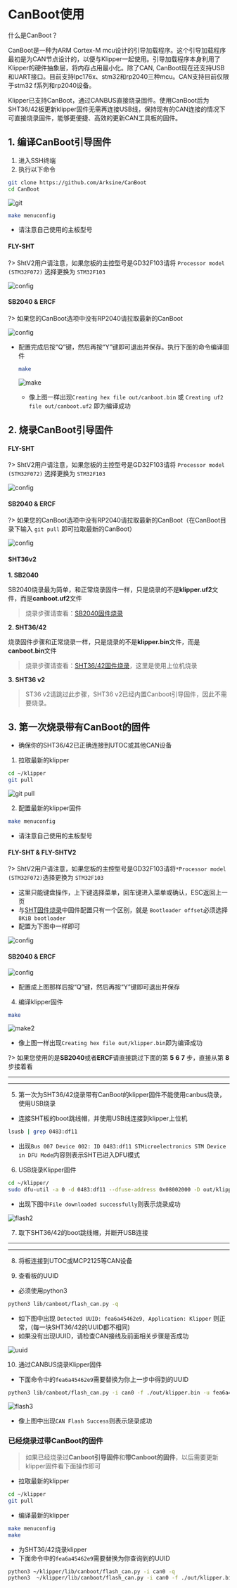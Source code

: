 # CanBoot使用

什么是CanBoot？

CanBoot是一种为ARM Cortex-M mcu设计的引导加载程序。这个引导加载程序最初是为CAN节点设计的，以便与Klipper一起使用。引导加载程序本身利用了Klipper的硬件抽象层，将内存占用最小化。除了CAN, CanBoot现在还支持USB和UART接口。目前支持lpc176x、stm32和rp2040三种mcu。CAN支持目前仅限于stm32 f系列和rp2040设备。

Klipper已支持CanBoot，通过CANBUS直接烧录固件。使用CanBoot后为SHT36/42板更新klipper固件无需再连接USB线，保持现有的CAN连接的情况下可直接烧录固件，能够更便捷、高效的更新CAN工具板的固件。

## 1. 编译CanBoot引导固件

1. 进入SSH终端
2. 执行以下命令

```bash
git clone https://github.com/Arksine/CanBoot
cd CanBoot
```

![git](../../images/adv/canboot/1.png ":no-zooom")


```bash
make menuconfig
```

* 请注意自己使用的主板型号

<!-- tabs:start -->

#### **FLY-SHT**

?> ShtV2用户请注意，如果您板的主控型号是GD32F103请将 ``Processor model (STM32F072)`` 选择更换为 ``STM32F103``

![config](../../images/adv/canboot/sht.png ":no-zooom")

#### **SB2040 & ERCF**

?> 如果您的CanBoot选项中没有RP2040请拉取最新的CanBoot

![config](../../images/adv/canboot/sb2040.png ":no-zooom")

<!-- tabs:end -->

* 配置完成后按“Q”键，然后再按“Y”键即可退出并保存。执行下面的命令编译固件

    ```bash
    make
    ```

    ![make](../../images/adv/canboot/3.png ":no-zooom")

    * 像上图一样出现``Creating hex file out/canboot.bin`` 或 ``Creating uf2 file out/canboot.uf2`` 即为编译成功

## 2. 烧录CanBoot引导固件



<!-- tabs:start -->

#### **FLY-SHT**

?> ShtV2用户请注意，如果您板的主控型号是GD32F103请将 ``Processor model (STM32F072)`` 选择更换为 ``STM32F103``

![config](../../images/adv/canboot/sht.png ":no-zooom")

#### **SB2040 & ERCF**

?> 如果您的CanBoot选项中没有RP2040请拉取最新的CanBoot（在CanBoot目录下输入 `git pull` 即可拉取最新的CanBoot）

![config](../../images/adv/canboot/sb2040.png ":no-zooom")

#### **SHT36v2**




<!-- tabs:end -->



**1. SB2040**

SB2040烧录最为简单，和正常烧录固件一样，只是烧录的不是**klipper.uf2**文件，而是**canboot.uf2**文件

> 烧录步骤请查看：[SB2040固件烧录](/board/fly_sb2040/flash?id=_2-烧录固件 "点击即可跳转")

**2. SHT36/42**

烧录固件步骤和正常烧录一样，只是烧录的不是**klipper.bin**文件，而是**canboot.bin**文件

> 烧录步骤请查看：[SHT36/42固件烧录](/board/fly_sht36_42/shtfirmware?id=_121-上位机烧录 "点击即可跳转")，这里是使用上位机烧录

**3. SHT36 v2**

> ST36 v2请跳过此步骤，SHT36 v2已经内置Canboot引导固件，因此不需要烧录。

## 3. 第一次烧录带有CanBoot的固件

* 确保你的SHT36/42已正确连接到UTOC或其他CAN设备

1. 拉取最新的klipper

```bash
cd ~/klipper
git pull
```

![git pull](../../images/adv/canboot/5.png ":no-zooom")

2. 配置最新的klipper固件

```bash
make menuconfig
```

* 请注意自己使用的主板型号

<!-- tabs:start -->

#### **FLY-SHT & FLY-SHTV2**

?> ShtV2用户请注意，如果您板的主控型号是GD32F103请将``*Processor model (STM32F072)``选择更换为 ``STM32F103``

* 这里只能键盘操作，上下键选择菜单，回车键进入菜单或确认，ESC返回上一页
* 与[SHT固件烧录](/board/fly_sht36_42/flash?id=烧录固件)中固件配置只有一个区别，就是 ``Bootloader offset``必须选择 ``8KiB bootloader``
* 配置为下图中一样即可

![config](../../images/adv/canboot/sht-k.png ":no-zooom")

#### **SB2040 & ERCF**

![config](../../images/adv/canboot/sb2040-k.png ":no-zooom")

<!-- tabs:end -->

* 配置成上图那样后按“Q”键，然后再按“Y”键即可退出并保存

4. 编译klipper固件

```bash
make
```

![make2](../../images/adv/canboot/7.png ":no-zooom")

* 像上图一样出现``Creating hex file out/klipper.bin``即为编译成功

?> 如果您使用的是**SB2040**或者**ERCF**请直接跳过下面的第 **5** **6** **7** 步，直接从第 **8** 步接着看

---
---


5. 第一次为SHT36/42烧录带有CanBoot的klipper固件不能使用canbus烧录，使用USB烧录

* 连接SHT板的boot跳线帽，并使用USB线连接到klipper上位机

```bash
lsusb | grep 0483:df11
```

* 出现``Bus 007 Device 002: ID 0483:df11 STMicroelectronics STM Device in DFU Mode``内容则表示SHT已进入DFU模式

6. USB烧录Klipper固件

```bash
cd ~/klipper/
sudo dfu-util -a 0 -d 0483:df11 --dfuse-address 0x08002000 -D out/klipper.bin
```

* 出现下图中``File downloaded successfully``则表示烧录成功
  

![flash2](../../images/adv/canboot/8.png ":no-zooom")

7. 取下SHT36/42的boot跳线帽，并断开USB连接

---
---


8. 将板连接到UTOC或MCP2125等CAN设备

9. 查看板的UUID

* 必须使用python3

```bash
python3 lib/canboot/flash_can.py -q
```

* 如下图中出现 ``Detected UUID: fea6a45462e9, Application: Klipper`` 则正常，(每一块SHT36/42的UUID都不相同)
* 如果没有出现UUID，请检查CAN接线及前面相关步骤是否成功

![uuid](../../images/adv/canboot/9.png ":no-zooom")

10. 通过CANBUS烧录Klipper固件

* 下面命令中的``fea6a45462e9``需要替换为你上一步中得到的UUID

```bash
python3 lib/canboot/flash_can.py -i can0 -f ./out/klipper.bin -u fea6a45462e9
```

![flash3](../../images/adv/canboot/10.png ":no-zooom")

* 像上图中出现``CAN Flash Success``则表示烧录成功

### 已经烧录过带CanBoot的固件

> 如果已经烧录过**Canboot引导固件**和**带Canboot的固件**，以后需要更新klipper固件看下面操作即可

* 拉取最新的klipper

```bash
cd ~/klipper
git pull
```

* 编译最新的klipper

```bash
make menuconfig
make
```

* 为SHT36/42烧录klipper
* 下面命令中的``fea6a45462e9``需要替换为你查询到的UUID

```bash
python3 ~/klipper/lib/canboot/flash_can.py -i can0 -q
python3  ~/klipper/lib/canboot/flash_can.py -i can0 -f ./out/klipper.bin -u fea6a45462e9
```